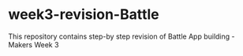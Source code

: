 # week3-revision-Battle
This repository contains step-by step revision of Battle App building - Makers Week 3
